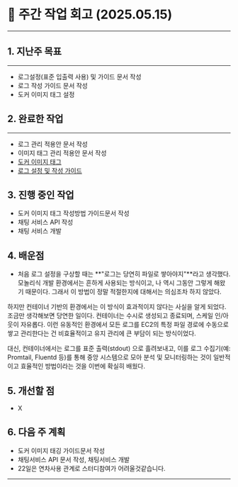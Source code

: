 # 📅 주간 작업 회고 (2025.05.15)

---

## 1. 지난주 목표

---

- 로그설정(표준 입출력 사용) 및 가이드 문서 작성
- 로그 작성 가이드 문서 작성
- 도커 이미지 태그 설정

## 2. 완료한 작업

---

- 로그 관리 적용안 문서 작성
- 이미지 태그 관리 적용안 문서 작성
- [도커 이미지 태그](https://github.com/A-OverFlow/mmb-docs/blob/main/0_%ED%94%84%EB%A1%9C%EC%A0%9D%ED%8A%B8_%EA%B4%80%EB%A6%AC/3_%EC%9A%B4%EC%98%81/MSA%ED%99%98%EA%B2%BD%EA%B3%A0%EB%8F%84%ED%99%94_%EB%8F%84%EC%BB%A4%ED%83%9C%EA%B7%B8%EA%B4%80%EB%A6%AC2.md)
- [로그 설정 및 작성 가이드](https://github.com/A-OverFlow/mmb-docs/blob/main/0_%ED%94%84%EB%A1%9C%EC%A0%9D%ED%8A%B8_%EA%B4%80%EB%A6%AC/3_%EC%9A%B4%EC%98%81/MSA%ED%99%98%EA%B2%BD%EA%B3%A0%EB%8F%84%ED%99%94_%EB%A1%9C%EA%B7%B8%EC%84%A4%EC%A0%95%26%EC%9E%91%EC%84%B1%EA%B0%80%EC%9D%B4%EB%93%9C.md)

## 3. 진행 중인 작업

- 도커 이미지 태그 작성방법 가이드문서 작성
- 채팅 서비스 API 작성
- 채팅 서비스 개발

## 4. 배운점

- 처음 로그 설정을 구상할 때는 **"로그는 당연히 파일로 쌓아야지"**라고 생각했다.
모놀리식 개발 환경에서는 흔하게 사용되는 방식이고, 나 역시 그동안 그렇게 해왔기 때문이다.
그래서 이 방법이 정말 적절한지에 대해서는 의심조차 하지 않았다.

하지만 컨테이너 기반의 환경에서는 이 방식이 효과적이지 않다는 사실을 알게 되었다.
조금만 생각해보면 당연한 일이다. 컨테이너는 수시로 생성되고 종료되며, 스케일 인/아웃이 자유롭다.
이런 유동적인 환경에서 모든 로그를 EC2의 특정 파일 경로에 수동으로 쌓고 관리한다는 건
비효율적이고 유지 관리에 큰 부담이 되는 방식이었다.

대신, 컨테이너에서는 로그를 표준 출력(stdout) 으로 흘려보내고,
이를 로그 수집기(예: Promtail, Fluentd 등)를 통해 중앙 시스템으로 모아
분석 및 모니터링하는 것이 일반적이고 효율적인 방법이라는 것을 이번에 확실히 배웠다.

## 5. 개선할 점

- X

## 6. 다음 주 계획

- 도커 이미지 태깅 가이드문서 작성
- 채팅서비스 API 문서 작성, 채팅서비스 개발
- 22일은 연차사용 관계로 스터디참여가 어려울것같습니다.

---
